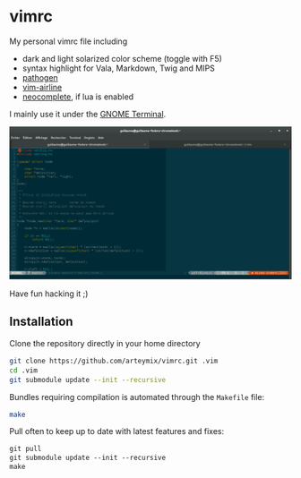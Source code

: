 vimrc
=====
My personal vimrc file including

* dark and light solarized color scheme (toggle with F5)
* syntax highlight for Vala, Markdown, Twig and MIPS
* [pathogen](https://github.com/tpope/vim-pathogen)
* [vim-airline](https://github.com/bling/vim-airline)
* [neocomplete](https://github.com/Shougo/neocomplete.vim), if lua is enabled

I mainly use it under the
[GNOME Terminal](http://en.wikipedia.org/wiki/GNOME_Terminal).

![Preview with the dark solarized theme.](https://raw.githubusercontent.com/arteymix/vimrc/master/preview.png)

Have fun hacking it ;)

Installation
------------
Clone the repository directly in your home directory
```bash
git clone https://github.com/arteymix/vimrc.git .vim
cd .vim
git submodule update --init --recursive
```

Bundles requiring compilation is automated through the `Makefile` file:
```bash
make
```

Pull often to keep up to date with latest features and fixes:
```
git pull
git submodule update --init --recursive
make
```
